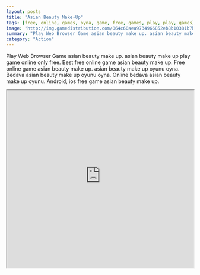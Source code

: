 ```yaml
---
layout: posts
title: "Asian Beauty Make-Up"
tags: [free, online, games, oyna, game, free, games, play, play, games]
image: "http://img.gamedistribution.com/064c60aea9734966852eb8b10381b7b4.jpg"
summary: "Play Web Browser Game asian beauty make up. asian beauty make up play game online only free. Best free online game asian beauty make up. Free online game asian beauty make up. asian beauty make up oyunu oyna. Bedava asian beauty make up oyunu oyna. Online bedava asian beauty make up oyunu. Android, ios free game asian beauty make up."
category: "Action"
---
```


Play Web Browser Game asian beauty make up. asian beauty make up play game online only free. Best free online game asian beauty make up. Free online game asian beauty make up. asian beauty make up oyunu oyna. Bedava asian beauty make up oyunu oyna. Online bedava asian beauty make up oyunu. Android, ios free game asian beauty make up.

<iframe width="100%" height="480px;" src="http://flash.gamedistribution.com?game=064c60aea9734966852eb8b10381b7b4"></iframe>